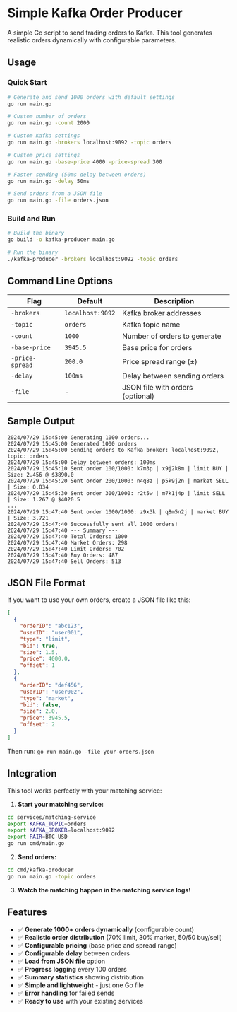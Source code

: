 # Simple Kafka Order Producer

A simple Go script to send trading orders to Kafka. This tool generates realistic orders dynamically with configurable parameters.

## Usage

### Quick Start

```bash
# Generate and send 1000 orders with default settings
go run main.go

# Custom number of orders
go run main.go -count 2000

# Custom Kafka settings
go run main.go -brokers localhost:9092 -topic orders

# Custom price settings
go run main.go -base-price 4000 -price-spread 300

# Faster sending (50ms delay between orders)
go run main.go -delay 50ms

# Send orders from a JSON file
go run main.go -file orders.json
```

### Build and Run

```bash
# Build the binary
go build -o kafka-producer main.go

# Run the binary
./kafka-producer -brokers localhost:9092 -topic orders
```

## Command Line Options

| Flag | Default | Description |
|------|---------|-------------|
| `-brokers` | `localhost:9092` | Kafka broker addresses |
| `-topic` | `orders` | Kafka topic name |
| `-count` | `1000` | Number of orders to generate |
| `-base-price` | `3945.5` | Base price for orders |
| `-price-spread` | `200.0` | Price spread range (±) |
| `-delay` | `100ms` | Delay between sending orders |
| `-file` | - | JSON file with orders (optional) |

## Sample Output

```
2024/07/29 15:45:00 Generating 1000 orders...
2024/07/29 15:45:00 Generated 1000 orders
2024/07/29 15:45:00 Sending orders to Kafka broker: localhost:9092, topic: orders
2024/07/29 15:45:00 Delay between orders: 100ms
2024/07/29 15:45:10 Sent order 100/1000: k7m3p | x9j2k8m | limit BUY | Size: 2.456 @ $3890.0
2024/07/29 15:45:20 Sent order 200/1000: n4q8z | p5k9j2n | market SELL | Size: 0.834
2024/07/29 15:45:30 Sent order 300/1000: r2t5w | m7k1j4p | limit SELL | Size: 1.267 @ $4020.5
...
2024/07/29 15:47:40 Sent order 1000/1000: z9x3k | q8m5n2j | market BUY | Size: 3.721
2024/07/29 15:47:40 Successfully sent all 1000 orders!
2024/07/29 15:47:40 --- Summary ---
2024/07/29 15:47:40 Total Orders: 1000
2024/07/29 15:47:40 Market Orders: 298
2024/07/29 15:47:40 Limit Orders: 702
2024/07/29 15:47:40 Buy Orders: 487
2024/07/29 15:47:40 Sell Orders: 513
```

## JSON File Format

If you want to use your own orders, create a JSON file like this:

```json
[
  {
    "orderID": "abc123",
    "userID": "user001",
    "type": "limit",
    "bid": true,
    "size": 1.5,
    "price": 4000.0,
    "offset": 1
  },
  {
    "orderID": "def456",
    "userID": "user002",
    "type": "market",
    "bid": false,
    "size": 2.0,
    "price": 3945.5,
    "offset": 2
  }
]
```

Then run: `go run main.go -file your-orders.json`

## Integration

This tool works perfectly with your matching service:

1. **Start your matching service:**
```bash
cd services/matching-service
export KAFKA_TOPIC=orders
export KAFKA_BROKER=localhost:9092  
export PAIR=BTC-USD
go run cmd/main.go
```

2. **Send orders:**
```bash
cd cmd/kafka-producer
go run main.go -topic orders
```

3. **Watch the matching happen in the matching service logs!**

## Features

- ✅ **Generate 1000+ orders dynamically** (configurable count)
- ✅ **Realistic order distribution** (70% limit, 30% market, 50/50 buy/sell)
- ✅ **Configurable pricing** (base price and spread range)
- ✅ **Configurable delay** between orders  
- ✅ **Load from JSON file** option
- ✅ **Progress logging** every 100 orders
- ✅ **Summary statistics** showing distribution
- ✅ **Simple and lightweight** - just one Go file
- ✅ **Error handling** for failed sends
- ✅ **Ready to use** with your existing services 